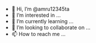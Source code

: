 - 👋 Hi, I’m @amru12345ta
- 👀 I’m interested in ...
- 🌱 I’m currently learning ...
- 💞️ I’m looking to collaborate on ...
- 📫 How to reach me ...

<!---
amru12345ta/amru12345ta is a ✨ special ✨ repository because its `README.md` (this file) appears on your GitHub profile.
You can click the Preview link to take a look at your changes.
--->
